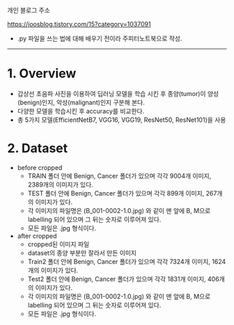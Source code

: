 개인 블로그 주소

https://joosblog.tistory.com/15?category=1037091
- .py 파일을 쓰는 법에 대해 배우기 전이라 주피터노트북으로 작성.
***
# 1. Overview
- 갑상선 초음파 사진을 이용하여 딥러닝 모델을 학습 시킨 후 종양(tumor)이 양성(benign)인지, 악성(malignant)인지 구분해 본다.
- 다양한 모델을 학습시킨 후 accuracy를 비교한다.
- 총 5가지 모델(EfficientNetB7, VGG16, VGG19, ResNet50, ResNet101)을 사용
# 2. Dataset
- before cropped
  - TRAIN 폴더 안에 Benign, Cancer 폴더가 있으며 각각 9004개 이미지, 2389개의 이미지가 있다.
  - TEST 폴더 안에 Benign, Cancer 폴더가 있으며 각각 899개 이미지, 267개의 이미지가 있다.
  - 각 이미지의 파일명은 (B_001-0002-1.0.jpg) 와 같이 맨 앞에 B, M으로 labelling 되어 있으며 그 뒤는 숫자로 이루어져 있다.
  - 모든 파일은 .jpg 형식이다.
- after cropped
  - cropped된 이미지 파일
  - dataset의 종양 부분만 잘라서 만든 이미지
  - Train2 폴더 안에 Benign, Cancer 폴더가 있으며 각각 7324개 이미지, 1624개의 이미지가 있다.
  - Test2 폴더 안에 Benign, Cancer 폴더가 있으며 각각 1831개 이미지, 406개의 이미지가 있다.
  - 각 이미지의 파일명은 (B_001-0002-1.0.jpg) 와 같이 맨 앞에 B, M으로 labelling 되어 있으며 그 뒤는 숫자로 이루어져 있다.
  - 모든 파일은 .jpg 형식이다.
